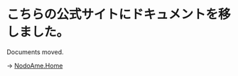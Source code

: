 
# こちらの公式サイトにドキュメントを移しました。

Documents moved.

→ [NodoAme.Home](https://inuinu2022.github.io/NodoAme.Home/)